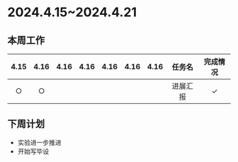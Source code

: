 # 2024.4.15~2024.4.21
## 本周工作

| 4.15 | 4.16 | 4.16 | 4.16 | 4.16 | 4.16 | 4.16 | 任务名 | 完成情况 |
| :--: | :--: | :--: | :--: | :--: | :--: | :--: | :---: | :-----: |
| $\bigcirc$ | $\bigcirc$ |  |  |  |  |  | 进展汇报 | $\checkmark$ |

## 下周计划
- 实验进一步推进
- 开始写毕设
